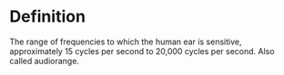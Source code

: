 # Definition

The range of frequencies to which the human ear is sensitive,
approximately 15 cycles per second to 20,000 cycles per second. Also
called audiorange.
